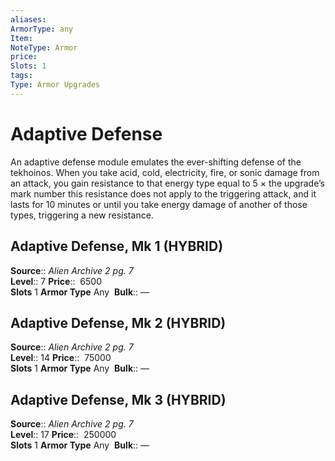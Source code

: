 ```yaml
---
aliases: 
ArmorType: any
Item:
NoteType: Armor
price: 
Slots: 1
tags: 
Type: Armor Upgrades
---
```


# Adaptive Defense

An adaptive defense module emulates the ever-shifting defense of the tekhoinos. When you take acid, cold, electricity, fire, or sonic damage from an attack, you gain resistance to that energy type equal to 5 × the upgrade’s mark number this resistance does not apply to the triggering attack, and it lasts for 10 minutes or until you take energy damage of another of those types, triggering a new resistance.  

## Adaptive Defense, Mk 1 (HYBRID)

**Source**:: _Alien Archive 2 pg. 7_  
**Level**:: 7
**Price**::  6500  
**Slots** 1 **Armor Type** Any 
**Bulk**:: —  

## Adaptive Defense, Mk 2 (HYBRID)

**Source**:: _Alien Archive 2 pg. 7_  
**Level**:: 14
**Price**::  75000  
**Slots** 1 **Armor Type** Any 
**Bulk**:: —  
  
  

## Adaptive Defense, Mk 3 (HYBRID)

**Source**:: _Alien Archive 2 pg. 7_  
**Level**:: 17
**Price**::  250000  
**Slots** 1 **Armor Type** Any 
**Bulk**:: —

